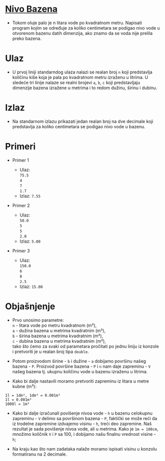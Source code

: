 # [Nivo Bazena](https://petlja.org/sr-Latn-RS/biblioteka/r/problemi/Zbirka-stara/nivo_bazena)

- Tokom oluje palo je n litara vode po kvadratnom metru. Napisati program kojim se određuje za koliko centimetara se podigao nivo vode u otvorenom bazenu datih dimenzija, ako znamo da se voda nije prelila preko bazena.

# Ulaz

- U prvoj liniji standarndog ulaza nalazi se realan broj `n` koji predstavlja količinu kiše koja je pala po kvadratnom metru izraženu u litrima. U sledeće tri linije nalaze se realni brojevi `a`, `b`, `c` koji predstavljaju dimenzije bazena izražene u metrima i to redom dužinu, širinu i dubinu.

# Izlaz

- Na standarnom izlazu prikazati jedan realan broj na dve decimale koji predstavlja za koliko centimetara se podigao nivo vode u bazenu.

# Primeri

- Primer 1

  - Ulaz:
    <br> `75.5`
    <br> `4`
    <br> `7`
    <br> `1.7`
  - Izlaz: `7.55`

- Primer 2

  - Ulaz:
    <br> `50.0`
    <br> `5`
    <br> `5`
    <br> `2.0`
  - Izlaz: `5.00`

- Primer 3

  - Ulaz:
    <br> `150.0`
    <br> `6`
    <br> `8`
    <br> `2.5`
  - Izlaz: `15.00`

# Objašnjenje

- Prvo unosimo parametre:
  <br> `n` - litara vode po metru kvadratnom (m²),
  <br> `a` - dužina bazena u metrima kvadratnim (m²),
  <br> `b` - širina bazena u metrima kvadratnim (m²),
  <br> `c` - dubina bazena u metrima kvadratnim (m²),
  <br> tako što ćemo za svaki od parametara pročitati po jednu liniju iz konzole i pretvoriti je u realan broj tipa `double`.

- Potom proizvodom širine - `b` i dužine - `a` dobijamo površinu našeg bazena - `P`. Proizvod površine bazena - `P` i `n` nam daje zapreminu - `V` našeg bazena tj. ukupnu količinu vode u bazenu izraženu u litrima.

- Kako bi dalje nastavili moramo pretvoriti zapreminu iz litara u metre kubne (m³):

```
1l = 1dm³, 1dm³ = 0.001m³
1l = 0.001m³
1000l = 1m³
```

- Kako bi dalje izračunali povišenje nivoa vode - `h` u bazenu celokupnu zapreminu - `V` delimo sa površinom bazena - `P`, faktički se može reći da iz trodelne zapremine izdvajemo visinu - `h`, treći deo zapremine. Naš rezultat je sada povišenje nivoa vode, ali u metrima. Kako je `1m = 100cm`, množimo količnik `V` i `P` sa 100, i dobijamo našu finalnu vrednost visine - `h`;

- Na kraju kao što nam zadataka nalaže moramo ispisati visinu u konzolu formatiranu na 2 decimale.
